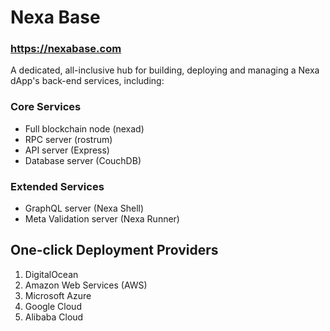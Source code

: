 # Nexa Base

### https://nexabase.com

A dedicated, all-inclusive hub for building, deploying and managing a Nexa dApp's back-end services, including:

### Core Services

- Full blockchain node (nexad)
- RPC server (rostrum)
- API server (Express)
- Database server (CouchDB)

### Extended Services

- GraphQL server (Nexa Shell)
- Meta Validation server (Nexa Runner)


## One-click Deployment Providers

1. DigitalOcean
2. Amazon Web Services (AWS)
3. Microsoft Azure
4. Google Cloud
5. Alibaba Cloud
